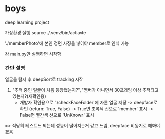 # boys

deep learning project

가상환경 실행
source ./.venv/bin/actiavte

'./memberPhoto'에 본인 정면 사징을 넣어야 member로 인식 가능

걍 main.py만 실행하면 시작함

### 간단 설명

얼굴을 탐지 후 deepSort로 tracking 시작

1. "추적 중인 얼굴이 처음 등장했는지?", "멤버가 아니면서 30프레임 이상 추적되고 있는지?(재확인용)
    - 개발자 확인용으로 './checkFaceFolder'에 자른 얼굴 저장
      -> deepface로 확인 (return: True, False)
      -> True면 초록색 선으로 'member' 표시
      -> False면 빨간색 선으로 'UnKnown' 표시

=> 적당히 테스트느 되는데 성능이 떨어지는거 같고 느림, deepface 비동기로 해봐야겠음
